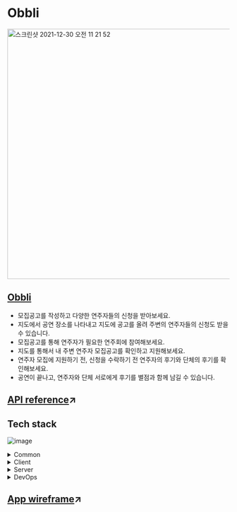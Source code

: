 # Obbli

<img width="567" alt="스크린샷 2021-12-30 오전 11 21 52" src="https://user-images.githubusercontent.com/89199949/147733152-fb61d4cb-9847-4536-89d4-d393ef673753.png">

## [Obbli](https://obb.li)

- 모집공고를 작성하고 다양한 연주자들의 신청을 받아보세요.
- 지도에서 공연 장소를 나타내고 지도에 공고를 올려 주변의 연주자들의 신청도 받을 수 있습니다.
- 모집공고를 통해 연주자가 필요한 연주회에 참여해보세요.
- 지도를 통해서 내 주변 연주자 모집공고를 확인하고 지원해보세요.
- 연주자 모집에 지원하기 전, 신청을 수락하기 전 연주자의 후기와 단체의 후기를 확인해보세요.
- 공연이 끝나고, 연주자와 단체 서로에게 후기를 별점과 함께 남길 수 있습니다.

## [API reference](https://app.swaggerhub.com/apis-docs/org582/Obbli/1.0.0-oas3)&#x2197;

## Tech stack
![image](https://user-images.githubusercontent.com/89199949/150727530-341be0ec-35d8-47d6-bd67-447807cc796e.png)

<details><summary>Common</summary>
  
  - TypeScript
  - Axios
</details>
<details><summary>Client</summary>

  - React
  - Sass
  - 카카오 지도 API
</details>
<details><summary>Server</summary>

  - Node
  - Express
  - TypeORM
  - MySQL
  - JWT
  - bcrypt
  - multer
  - Mocha
  - Chai
</details>
<details><summary>DevOps</summary>

  - Swagger
  - nginx
  - systemd
  - AWS EC2
  - AWS RDS
</details>

## [App wireframe](https://www.figma.com/file/oIn5SfIE1cBFUzFUv4GvlQ/Obbli?node-id=0%3A1)&#x2197;
